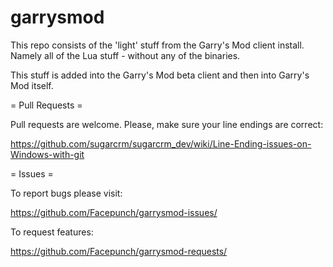 garrysmod
=========

This repo consists of the 'light' stuff from the Garry's Mod client install. Namely all of the Lua stuff - without any of the binaries.

This stuff is added into the Garry's Mod beta client and then into Garry's Mod itself.

= Pull Requests =

Pull requests are welcome. Please, make sure your line endings are correct:

https://github.com/sugarcrm/sugarcrm_dev/wiki/Line-Ending-issues-on-Windows-with-git

= Issues =

To report bugs please visit:

https://github.com/Facepunch/garrysmod-issues/

To request features:

https://github.com/Facepunch/garrysmod-requests/
